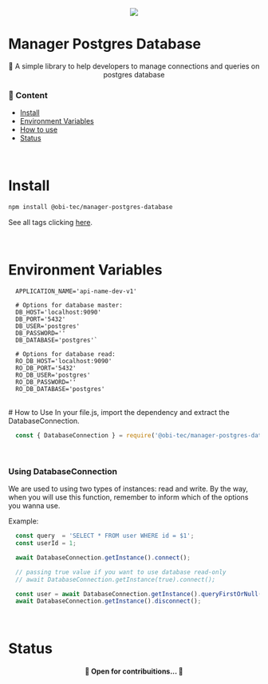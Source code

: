 <p align="center">
  <a href="https://www.obitec.com.br/" target="_blank">
    <img src="https://media-exp1.licdn.com/dms/image/C4D0BAQEF_yY60ZuXMw/company-logo_100_100/0/1612555454150?e=1659571200&v=beta&t=J5EkLoozUME9lupU-MSfXHSWOqAfVnNrd320Xa9BPLM"/>
  </a>
</p>

<a name="description"></a>

# Manager Postgres Database
<p align="center">🚀 A simple library to help developers to manage connections and queries on postgres database</p>


<a name="content"></a>

###  🏁 Content
<!--ts-->
   * [Install](#install)
   * [Environment Variables](#environment-variables)
   * [How to use](#how-to-use)
   * [Status](#status)
<!--te-->

<br>
<a name="install"></a>

# Install
```bash
npm install @obi-tec/manager-postgres-database
```
See all tags clicking <a href="https://github.com/obi-tec/manager-postgres-database/tags"> here</a>.

<br>
<a name="environment-variables"></a>

# Environment Variables
```env
  APPLICATION_NAME='api-name-dev-v1'

  # Options for database master:
  DB_HOST='localhost:9090'
  DB_PORT='5432'
  DB_USER='postgres'
  DB_PASSWORD=''
  DB_DATABASE='postgres'`

  # Options for database read:
  RO_DB_HOST='localhost:9090'
  RO_DB_PORT='5432'
  RO_DB_USER='postgres'
  RO_DB_PASSWORD=''
  RO_DB_DATABASE='postgres'
```

<br>
<a name="how-to-use"></a>
# How to Use
In your file.js, import the dependency and extract the DatabaseConnection.

``` javascript
  const { DatabaseConnection } = require('@obi-tec/manager-postgres-database');
```

<br>

### Using DatabaseConnection
We are used to using two types of instances: read and write. By the way, when you will use this function, remember to inform which of the options you wanna use.

Example:
``` javascript
  const query  = 'SELECT * FROM user WHERE id = $1';
  const userId = 1;

  await DatabaseConnection.getInstance().connect();

  // passing true value if you want to use database read-only
  // await DatabaseConnection.getInstance(true).connect();

  const user = await DatabaseConnection.getInstance().queryFirstOrNull('getUserById', query, [userId]);
  await DatabaseConnection.getInstance().disconnect();
```
<br>
<a name="status"></a>

# Status
<h4 align="center">
	🚧  Open for contribuitions...   🚧
</h4>